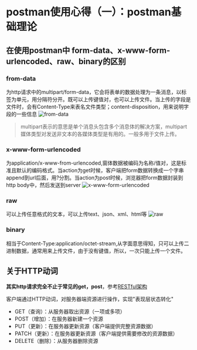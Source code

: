 # postman使用心得（一）：postman基础理论 #
## 在使用postman中 form-data、x-www-form-urlencoded、raw、binary的区别 ##
### from-data ###
为http请求中的multipart/form-data，它会将表单的数据处理为一条消息，以标签为单元，用分隔符分开。既可以上传键值对，也可以上传文件。当上传的字段是文件时，会有Content-Type来表名文件类型；content-disposition，用来说明字段的一些信息
  ![from-data](http://upload-images.jianshu.io/upload_images/9673971-d579903ccad749a0.png?imageMogr2/auto-orient/strip%7CimageView2/2/w/1240)
 >multipart表示的意思是单个消息头包含多个消息体的解决方案，multipart媒体类型对发送非文本的各媒体类型是有用的。一般多用于文件上传。

### x-www-form-urlencoded ###
为application/x-www-from-urlencoded,窗体数据被编码为名称/值对，这是标准且默认的编码格式。当action为get时候，客户端把form数据转换成一个字串append到url后面，用?分割。当action为post时候，浏览器把form数据封装到http body中，然后发送到server
  ![x-www-form-urlencoded](http://upload-images.jianshu.io/upload_images/9673971-5436056c3cb4863b.png?imageMogr2/auto-orient/strip%7CimageView2/2/w/1240)

### raw ###
 可以上传任意格式的文本，可以上传text、json、xml、html等
![raw](http://upload-images.jianshu.io/upload_images/9673971-a66b16b1ecf159e6.png?imageMogr2/auto-orient/strip%7CimageView2/2/w/1240)

### binary ###
  相当于Content-Type:application/octet-stream,从字面意思得知，只可以上传二进制数据，通常用来上传文件，由于没有键值，所以，一次只能上传一个文件。

## 关于HTTP动词 ##
**其实http请求完全不止于常见的get，post**，参考[RESTful架构](http://www.ruanyifeng.com/blog/2011/09/restful.html)

客户端通过HTTP动词，对服务器端资源进行操作，实现"表现层状态转化"
- GET（查询）：从服务器取出资源（一项或多项）
- POST（增加）：在服务器新建一个资源
- PUT（更新）：在服务器更新资源（客户端提供完整资源数据）
- PATCH（更新）：在服务器更新资源（客户端提供需要修改的资源数据）
- DELETE（删除）：从服务器删除资源
